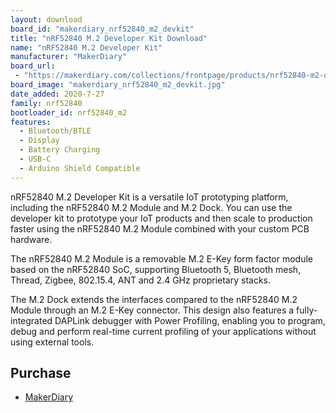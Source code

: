 ```yaml
---
layout: download
board_id: "makerdiary_nrf52840_m2_devkit"
title: "nRF52840 M.2 Developer Kit Download"
name: "nRF52840 M.2 Developer Kit"
manufacturer: "MakerDiary"
board_url:
 - "https://makerdiary.com/collections/frontpage/products/nrf52840-m2-developer-kit"
board_image: "makerdiary_nrf52840_m2_devkit.jpg"
date_added: 2020-7-27
family: nrf52840
bootloader_id: nrf52840_m2
features:
  - Bluetooth/BTLE
  - Display
  - Battery Charging
  - USB-C
  - Arduino Shield Compatible
---
```


nRF52840 M.2 Developer Kit is a versatile IoT prototyping platform, including the nRF52840 M.2 Module and M.2 Dock. You can use the developer kit to prototype your IoT products and then scale to production faster using the nRF52840 M.2 Module combined with your custom PCB hardware.

The nRF52840 M.2 Module is a removable M.2 E-Key form factor module based on the nRF52840 SoC, supporting Bluetooth 5, Bluetooth mesh, Thread, Zigbee, 802.15.4, ANT and 2.4 GHz proprietary stacks.

The M.2 Dock extends the interfaces compared to the nRF52840 M.2 Module through an M.2 E-Key connector. This design also features a fully-integrated DAPLink debugger with Power Profiling, enabling you to program, debug and perform real-time current profiling of your applications without using external tools.

## Purchase
* [MakerDiary](https://makerdiary.com/products/nrf52840-m2-developer-kit)
